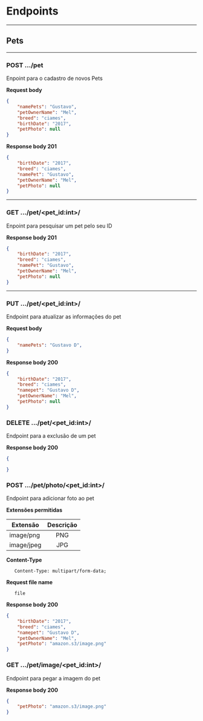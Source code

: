# Endpoints

---
## Pets
---
### POST .../pet
 Enpoint para o cadastro de novos Pets

**Request body**
```json
{
    "namePets": "Gustavo",
    "petOwnerName": "Mel",
    "breed": "ciames",
    "birthDate": "2017",
    "petPhoto": null
}
```

**Response body 201**
```json
{
    "birthDate": "2017",
    "breed": "ciames",
    "namePet": "Gustavo",
    "petOwnerName": "Mel",
    "petPhoto": null
}
```
---


### GET .../pet/<pet_id:int>/
 Enpoint para pesquisar um pet pelo seu ID


**Response body 201**
```json
{
    "birthDate": "2017",
    "breed": "ciames",
    "namePet": "Gustavo",
    "petOwnerName": "Mel",
    "petPhoto": null
}
```

---
### PUT .../pet/<pet_id:int>/
 Endpoint para atualizar as informações do pet

**Request body**
```json
{
    "namePets": "Gustavo D",
}
```
**Response body 200**
```json
{
    "birthDate": "2017",
    "breed": "ciames",
    "namepet": "Gustavo D",
    "petOwnerName": "Mel",
    "petPhoto": null
}
```

### DELETE .../pet/<pet_id:int>/
 Endpoint para a exclusão de um pet

 **Response body 200**
```json
{

}
```

### POST .../pet/photo/<pet_id:int>/
 Endpoint para adicionar foto ao pet

 **Extensões permitidas**

| Extensão|Descrição|
|----------|:------:|
| image/png | PNG  |
| image/jpeg  | JPG  |

**Content-Type**
```
   Content-Type: multipart/form-data; 
```

**Request file name**
```
   file
```

**Response body 200**
```json
{
    "birthDate": "2017",
    "breed": "ciames",
    "namepet": "Gustavo D",
    "petOwnerName": "Mel",
    "petPhoto": "amazon.s3/image.png"
}
```

### GET .../pet/image/<pet_id:int>/
 Endpoint para pegar a imagem do pet

**Response body 200**
```json
{
    "petPhoto": "amazon.s3/image.png"
}
